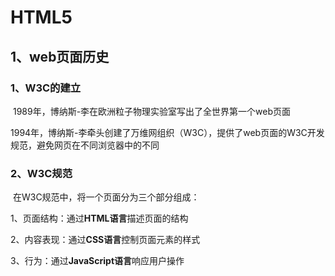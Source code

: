 # HTML5

## 1、web页面历史

### 1、W3C的建立

​		1989年，博纳斯-李在欧洲粒子物理实验室写出了全世界第一个web页面

​		1994年，博纳斯-李牵头创建了万维网组织（W3C），提供了web页面的W3C开发规范，避免网页在不同浏览器中的不同

### 2、W3C规范

​		在W3C规范中，将一个页面分为三个部分组成：

1、页面结构：通过**HTML语言**描述页面的结构

2、内容表现：通过**CSS语言**控制页面元素的样式

3、行为：通过**JavaScript语言**响应用户操作	
